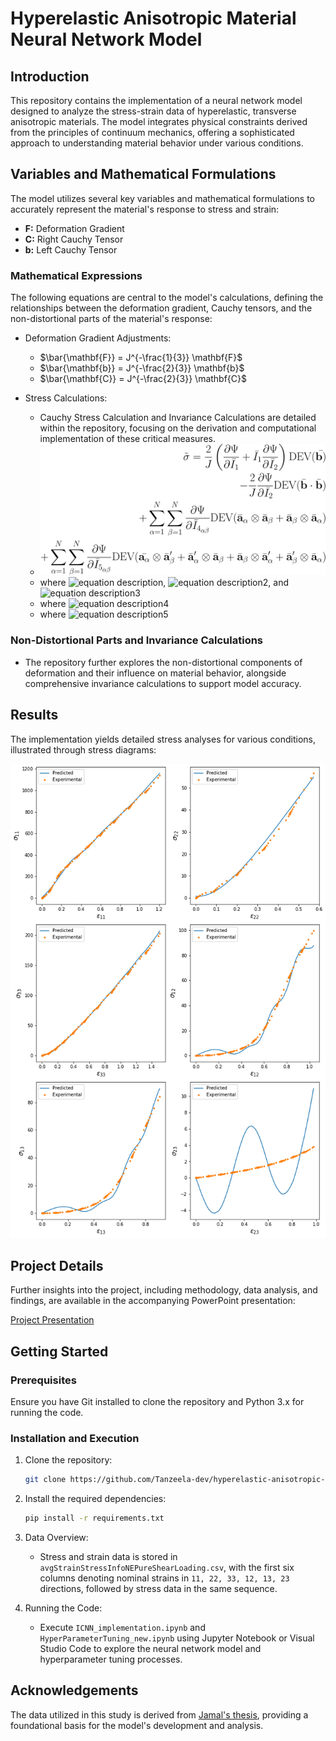 # Hyperelastic Anisotropic Material Neural Network Model

## Introduction
This repository contains the implementation of a neural network model designed to analyze the stress-strain data of hyperelastic, transverse anisotropic materials. The model integrates physical constraints derived from the principles of continuum mechanics, offering a sophisticated approach to understanding material behavior under various conditions.

## Variables and Mathematical Formulations
The model utilizes several key variables and mathematical formulations to accurately represent the material's response to stress and strain:

- **F:** Deformation Gradient
- **C:** Right Cauchy Tensor
- **b:** Left Cauchy Tensor

### Mathematical Expressions
The following equations are central to the model's calculations, defining the relationships between the deformation gradient, Cauchy tensors, and the non-distortional parts of the material's response:

- Deformation Gradient Adjustments:
  - $\bar{\mathbf{F}} = J^{-\frac{1}{3}} \mathbf{F}$
  - $\bar{\mathbf{b}} = J^{-\frac{2}{3}} \mathbf{b}$
  - $\bar{\mathbf{C}} = J^{-\frac{2}{3}} \mathbf{C}$

- Stress Calculations:
  - Cauchy Stress Calculation and Invariance Calculations are detailed within the repository, focusing on the derivation and computational implementation of these critical measures.
  - ![equation](ppt/eqs/stress_equation.svg)
  - where <img src="https://latex.codecogs.com/svg.latex?\Large&space;\bar{\mathbf{a}}_{\alpha}=\mathbf{\bar{F}}\cdot\mathbf{A}_{\alpha}" alt="equation description" />, <img src="https://latex.codecogs.com/svg.latex?\Large&space;\bar{\mathbf{a}}_{\beta}'=\bar{\mathbf{a}}_{\beta}\cdot\mathbf{\bar{b}}" alt="equation description2" />, and <img src="https://latex.codecogs.com/svg.latex?\Large&space;\bar{\mathbf{a}}_{\alpha}'=\mathbf{\bar{b}}\cdot\bar{\mathbf{a}}_{\alpha}" alt="equation description3" />
  - where <img src="https://latex.codecogs.com/svg.latex?\Large&space;\mathbf{\bar{a}}_{\alpha}=\mathbf{\bar{a}}_{\beta}" alt="equation description4" />
  - where <img src="https://latex.codecogs.com/svg.latex?\Large&space;\mathbf{\sigma}=\tilde{\mathbf{\sigma}}-p\mathbf{I}" alt="equation description5" />

### Non-Distortional Parts and Invariance Calculations
- The repository further explores the non-distortional components of deformation and their influence on material behavior, alongside comprehensive invariance calculations to support model accuracy.

## Results
The implementation yields detailed stress analyses for various conditions, illustrated through stress diagrams:

![Stress Diagrams](ppt/model1_stresses.png)

## Project Details
Further insights into the project, including methodology, data analysis, and findings, are available in the accompanying PowerPoint presentation:

[Project Presentation](ppt/presentation_submition.pptx)

## Getting Started

### Prerequisites
Ensure you have Git installed to clone the repository and Python 3.x for running the code.

### Installation and Execution
1. Clone the repository:
   ```bash
   git clone https://github.com/Tanzeela-dev/hyperelastic-anisotropic-nn
   ```

2. Install the required dependencies:
   ```bash
   pip install -r requirements.txt
   ```

3. Data Overview:
   - Stress and strain data is stored in `avgStrainStressInfoNEPureShearLoading.csv`, with the first six columns denoting nominal strains in `11, 22, 33, 12, 13, 23` directions, followed by stress data in the same sequence.

4. Running the Code:
   - Execute `ICNN_implementation.ipynb` and `HyperParameterTuning_new.ipynb` using Jupyter Notebook or Visual Studio Code to explore the neural network model and hyperparameter tuning processes.

## Acknowledgements
The data utilized in this study is derived from [Jamal's thesis](https://jamal-dev.github.io/about/), providing a foundational basis for the model's development and analysis.
